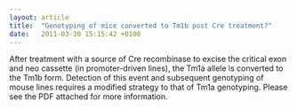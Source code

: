 ```yaml
---
layout: article
title:  "Genotyping of mice converted to Tm1b post Cre treatment?"
date:   2011-03-30 15:15:42 +0100
---
```


After treatment with a source of Cre recombinase to excise the critical exon and neo cassette (in promoter-driven lines),  the Tm1a allele is converted to the Tm1b form. Detection of this event and subsequent genotyping  of mouse lines requires a modified strategy to that of Tm1a genotyping.
Please see the PDF attached for more information.